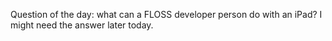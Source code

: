 Question of the day: what can a FLOSS developer person do with an iPad? I might need the answer later today.
